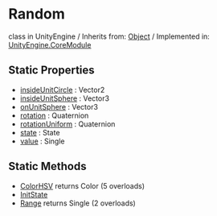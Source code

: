 # Random
class in UnityEngine
 / Inherits from: <a href="https://docs.unity3d.com/6000.2/Documentation/ScriptReference/Object.html">Object</a> / Implemented in: <a href="https://docs.unity3d.com/6000.2/Documentation/ScriptReference/UnityEngine.CoreModule.html">UnityEngine.CoreModule</a>

## Static Properties
- <a href="https://docs.unity3d.com/6000.2/Documentation/ScriptReference/Random-insideUnitCircle.html">insideUnitCircle</a> : Vector2
- <a href="https://docs.unity3d.com/6000.2/Documentation/ScriptReference/Random-insideUnitSphere.html">insideUnitSphere</a> : Vector3
- <a href="https://docs.unity3d.com/6000.2/Documentation/ScriptReference/Random-onUnitSphere.html">onUnitSphere</a> : Vector3
- <a href="https://docs.unity3d.com/6000.2/Documentation/ScriptReference/Random-rotation.html">rotation</a> : Quaternion
- <a href="https://docs.unity3d.com/6000.2/Documentation/ScriptReference/Random-rotationUniform.html">rotationUniform</a> : Quaternion
- <a href="https://docs.unity3d.com/6000.2/Documentation/ScriptReference/Random-state.html">state</a> : State
- <a href="https://docs.unity3d.com/6000.2/Documentation/ScriptReference/Random-value.html">value</a> : Single

## Static Methods
- <a href="https://docs.unity3d.com/6000.2/Documentation/ScriptReference/Random.ColorHSV.html">ColorHSV</a> returns Color (5 overloads)
- <a href="https://docs.unity3d.com/6000.2/Documentation/ScriptReference/Random.InitState.html">InitState</a>
- <a href="https://docs.unity3d.com/6000.2/Documentation/ScriptReference/Random.Range.html">Range</a> returns Single (2 overloads)
